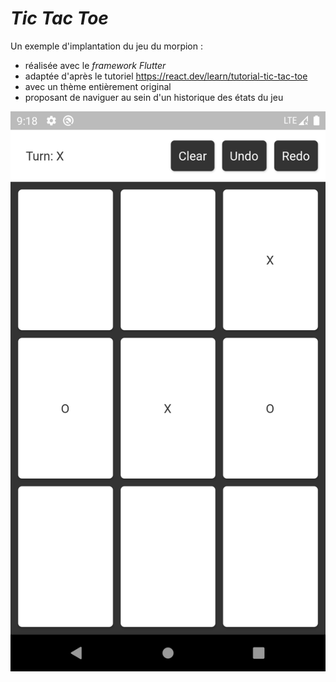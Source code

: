 # *Tic Tac Toe*

Un exemple d'implantation du jeu du morpion :
- réalisée avec le *framework* *Flutter*
- adaptée d'après le tutoriel https://react.dev/learn/tutorial-tic-tac-toe
- avec un thème entièrement original
- proposant de naviguer au sein d'un historique des états du jeu

![](docs/screenshot.png)
